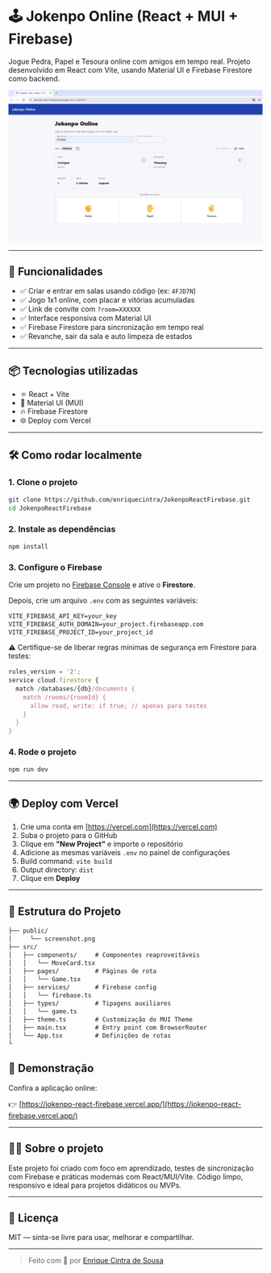 # 🕹️ Jokenpo Online (React + MUI + Firebase)

Jogue Pedra, Papel e Tesoura online com amigos em tempo real. Projeto desenvolvido em React com Vite, usando Material UI e Firebase Firestore como backend.

![screenshot](./public/screenshot.png) <!-- substitua se desejar -->

---

## 🚀 Funcionalidades

- ✅ Criar e entrar em salas usando código (ex: `4FJD7N`)
- ✅ Jogo 1x1 online, com placar e vitórias acumuladas
- ✅ Link de convite com `?room=XXXXXX`
- ✅ Interface responsiva com Material UI
- ✅ Firebase Firestore para sincronização em tempo real
- ✅ Revanche, sair da sala e auto limpeza de estados

---

## 📦 Tecnologias utilizadas

- ⚛️ React + Vite
- 🧱 Material UI (MUI)
- 🔥 Firebase Firestore
- 🌐 Deploy com Vercel

---

## 🛠️ Como rodar localmente

### 1. Clone o projeto

```bash
git clone https://github.com/enriquecintra/JokenpoReactFirebase.git
cd JokenpoReactFirebase
```

### 2. Instale as dependências

```bash
npm install
```

### 3. Configure o Firebase

Crie um projeto no [Firebase Console](https://console.firebase.google.com/) e ative o **Firestore**.

Depois, crie um arquivo `.env` com as seguintes variáveis:

```env
VITE_FIREBASE_API_KEY=your_key
VITE_FIREBASE_AUTH_DOMAIN=your_project.firebaseapp.com
VITE_FIREBASE_PROJECT_ID=your_project_id
```

⚠️ Certifique-se de liberar regras mínimas de segurança em Firestore para testes:

```js
rules_version = '2';
service cloud.firestore {
  match /databases/{db}/documents {
    match /rooms/{roomId} {
      allow read, write: if true; // apenas para testes
    }
  }
}
```

### 4. Rode o projeto

```bash
npm run dev
```

---

## 🌍 Deploy com Vercel

1. Crie uma conta em [https://vercel.com](https://vercel.com)
2. Suba o projeto para o GitHub
3. Clique em **"New Project"** e importe o repositório
4. Adicione as mesmas variáveis `.env` no painel de configurações
5. Build command: `vite build`
6. Output directory: `dist`
7. Clique em **Deploy**

---

## 🧩 Estrutura do Projeto

```
├── public/
│     └── screenshot.png
├── src/
│   ├── components/     # Componentes reaproveitáveis
│   │   └── MoveCard.tsx
│   ├── pages/          # Páginas de rota
│   │   └── Game.tsx
│   ├── services/       # Firebase config
│   │   └── firebase.ts
│   ├── types/          # Tipagens auxiliares
│   │   └── game.ts
│   ├── theme.ts        # Customização do MUI Theme
│   ├── main.tsx        # Entry point com BrowserRouter
│   └── App.tsx         # Definições de rotas
└
```

## 🔗 Demonstração

Confira a aplicação online:

👉 [https://jokenpo-react-firebase.vercel.app/](https://jokenpo-react-firebase.vercel.app/)

---

## 🙋‍♂️ Sobre o projeto

Este projeto foi criado com foco em aprendizado, testes de sincronização com Firebase e práticas modernas com React/MUI/Vite. Código limpo, responsivo e ideal para projetos didáticos ou MVPs.

---

## 📄 Licença

MIT — sinta-se livre para usar, melhorar e compartilhar.

---

> Feito com 💙 por [Enrique Cintra de Sousa](https://www.linkedin.com/in/enrique-cintra)

